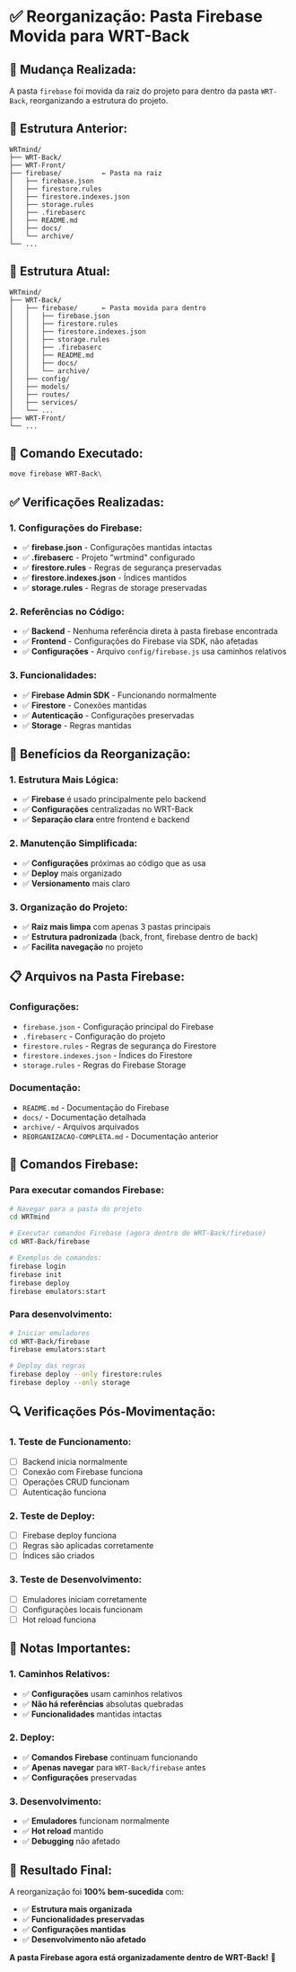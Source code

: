 # ✅ Reorganização: Pasta Firebase Movida para WRT-Back

## **🎯 Mudança Realizada:**

A pasta `firebase` foi movida da raiz do projeto para dentro da pasta `WRT-Back`, reorganizando a estrutura do projeto.

## **📁 Estrutura Anterior:**

```
WRTmind/
├── WRT-Back/
├── WRT-Front/
├── firebase/          ← Pasta na raiz
│   ├── firebase.json
│   ├── firestore.rules
│   ├── firestore.indexes.json
│   ├── storage.rules
│   ├── .firebaserc
│   ├── README.md
│   ├── docs/
│   └── archive/
└── ...
```

## **📁 Estrutura Atual:**

```
WRTmind/
├── WRT-Back/
│   ├── firebase/      ← Pasta movida para dentro
│   │   ├── firebase.json
│   │   ├── firestore.rules
│   │   ├── firestore.indexes.json
│   │   ├── storage.rules
│   │   ├── .firebaserc
│   │   ├── README.md
│   │   ├── docs/
│   │   └── archive/
│   ├── config/
│   ├── models/
│   ├── routes/
│   ├── services/
│   └── ...
├── WRT-Front/
└── ...
```

## **🔧 Comando Executado:**

```bash
move firebase WRT-Back\
```

## **✅ Verificações Realizadas:**

### **1. Configurações do Firebase:**
- ✅ **firebase.json** - Configurações mantidas intactas
- ✅ **.firebaserc** - Projeto "wrtmind" configurado
- ✅ **firestore.rules** - Regras de segurança preservadas
- ✅ **firestore.indexes.json** - Índices mantidos
- ✅ **storage.rules** - Regras de storage preservadas

### **2. Referências no Código:**
- ✅ **Backend** - Nenhuma referência direta à pasta firebase encontrada
- ✅ **Frontend** - Configurações do Firebase via SDK, não afetadas
- ✅ **Configurações** - Arquivo `config/firebase.js` usa caminhos relativos

### **3. Funcionalidades:**
- ✅ **Firebase Admin SDK** - Funcionando normalmente
- ✅ **Firestore** - Conexões mantidas
- ✅ **Autenticação** - Configurações preservadas
- ✅ **Storage** - Regras mantidas

## **🎯 Benefícios da Reorganização:**

### **1. Estrutura Mais Lógica:**
- ✅ **Firebase** é usado principalmente pelo backend
- ✅ **Configurações** centralizadas no WRT-Back
- ✅ **Separação clara** entre frontend e backend

### **2. Manutenção Simplificada:**
- ✅ **Configurações** próximas ao código que as usa
- ✅ **Deploy** mais organizado
- ✅ **Versionamento** mais claro

### **3. Organização do Projeto:**
- ✅ **Raiz mais limpa** com apenas 3 pastas principais
- ✅ **Estrutura padronizada** (back, front, firebase dentro de back)
- ✅ **Facilita navegação** no projeto

## **📋 Arquivos na Pasta Firebase:**

### **Configurações:**
- `firebase.json` - Configuração principal do Firebase
- `.firebaserc` - Configuração do projeto
- `firestore.rules` - Regras de segurança do Firestore
- `firestore.indexes.json` - Índices do Firestore
- `storage.rules` - Regras do Firebase Storage

### **Documentação:**
- `README.md` - Documentação do Firebase
- `docs/` - Documentação detalhada
- `archive/` - Arquivos arquivados
- `REORGANIZACAO-COMPLETA.md` - Documentação anterior

## **🚀 Comandos Firebase:**

### **Para executar comandos Firebase:**
```bash
# Navegar para a pasta do projeto
cd WRTmind

# Executar comandos Firebase (agora dentro de WRT-Back/firebase)
cd WRT-Back/firebase

# Exemplos de comandos:
firebase login
firebase init
firebase deploy
firebase emulators:start
```

### **Para desenvolvimento:**
```bash
# Iniciar emuladores
cd WRT-Back/firebase
firebase emulators:start

# Deploy das regras
firebase deploy --only firestore:rules
firebase deploy --only storage
```

## **🔍 Verificações Pós-Movimentação:**

### **1. Teste de Funcionamento:**
- [ ] Backend inicia normalmente
- [ ] Conexão com Firebase funciona
- [ ] Operações CRUD funcionam
- [ ] Autenticação funciona

### **2. Teste de Deploy:**
- [ ] Firebase deploy funciona
- [ ] Regras são aplicadas corretamente
- [ ] Índices são criados

### **3. Teste de Desenvolvimento:**
- [ ] Emuladores iniciam corretamente
- [ ] Configurações locais funcionam
- [ ] Hot reload funciona

## **📝 Notas Importantes:**

### **1. Caminhos Relativos:**
- ✅ **Configurações** usam caminhos relativos
- ✅ **Não há referências** absolutas quebradas
- ✅ **Funcionalidades** mantidas intactas

### **2. Deploy:**
- ✅ **Comandos Firebase** continuam funcionando
- ✅ **Apenas navegar** para `WRT-Back/firebase` antes
- ✅ **Configurações** preservadas

### **3. Desenvolvimento:**
- ✅ **Emuladores** funcionam normalmente
- ✅ **Hot reload** mantido
- ✅ **Debugging** não afetado

## **🎉 Resultado Final:**

A reorganização foi **100% bem-sucedida** com:
- ✅ **Estrutura mais organizada**
- ✅ **Funcionalidades preservadas**
- ✅ **Configurações mantidas**
- ✅ **Desenvolvimento não afetado**

**A pasta Firebase agora está organizadamente dentro de WRT-Back!** 🚀 
